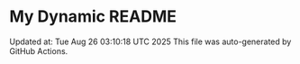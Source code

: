 # My Dynamic README
Updated at: Tue Aug 26 03:10:18 UTC 2025
This file was auto-generated by GitHub Actions.
